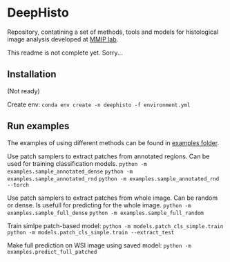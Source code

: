 # DeepHisto

Repository, contatining a set of methods, tools and models for histological image analysis developed at [MMIP lab](http://imaging.cs.msu.ru).

This readme is not complete yet. Sorry...

## Installation

(Not ready)

Create env:
```conda env create -n deephisto -f environment.yml```

## Run examples

The examples of using different methods can be found in [examples folder](/examples/).

Use  patch samplers to extract patches from annotated regions. Can be used for training classification models.
```python -m examples.sample_annotated_dense```
```python -m examples.sample_annotated_rnd```
```python -m examples.sample_annotated_rnd --torch```

Use patch samplers to extract patches from whole image. Can be random or dense. Is usefull for predicting for the whole image.
```python -m examples.sample_full_dense```
```python -m examples.sample_full_random```

Train simlpe patch-based model:
```python -m models.patch_cls_simple.train```
```python -m models.patch_cls_simple.train --extract_test```

Make full prediction on WSI image using saved model:
```python -m examples.predict_full_patched```
